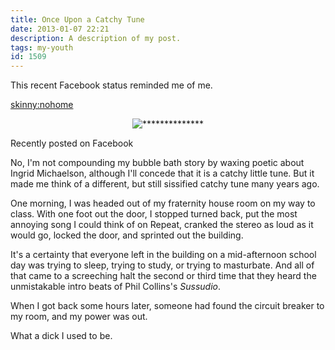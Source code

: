 ```yaml
---
title: Once Upon a Catchy Tune
date: 2013-01-07 22:21
description: A description of my post.
tags: my-youth
id: 1509
---
```

This recent Facebook status reminded me of me.

<skinny:nohome><p style="margin-left: auto; margin-right: auto; text-align: center;"><img alt="**************" src="/img/juliespost.jpg"/></p>
<p class="caption">Recently posted on Facebook</p></skinny:nohome>

No, I'm not compounding my bubble bath story by waxing poetic about Ingrid Michaelson, although I'll concede that it is a catchy little tune.  But it made me think of a different, but still sissified catchy tune many years ago.

One morning, I was headed out of my fraternity house room on my way to class.  With one foot out the door, I stopped turned back, put the most annoying song I could think of on Repeat, cranked the stereo as loud as it would go, locked the door, and sprinted out the building.

It's a certainty that everyone left in the building on a mid-afternoon school day was trying to sleep, trying to study, or trying to masturbate.  And all of that came to a screeching halt the second or third time that they heard the unmistakable intro beats of Phil Collins's *Sussudio*.

When I got back some hours later, someone had found the circuit breaker to my room, and my power was out.  

What a dick I used to be.
